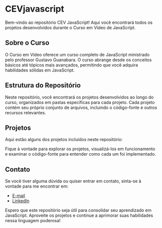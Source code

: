 # CEVjavascript

Bem-vindo ao repositório CEV JavaScript! Aqui você encontrará todos os projetos desenvolvidos durante o Curso em Vídeo de JavaScript.

## Sobre o Curso

O Curso em Vídeo oferece um curso completo de JavaScript ministrado pelo professor Gustavo Guanabara. O curso abrange desde os conceitos básicos até tópicos mais avançados, permitindo que você adquira habilidades sólidas em JavaScript.

## Estrutura do Repositório

Neste repositório, você encontrará os projetos desenvolvidos ao longo do curso, organizados em pastas específicas para cada projeto. Cada projeto contém seu próprio conjunto de arquivos, incluindo o código-fonte e outros recursos relevantes.

## Projetos

Aqui estão alguns dos projetos incluídos neste repositório:


Fique à vontade para explorar os projetos, visualizá-los em funcionamento e examinar o código-fonte para entender como cada um foi implementado.

## Contato

Se você tiver alguma dúvida ou quiser entrar em contato, sinta-se à vontade para me encontrar em:

- [E-mail](diogoodev@gmail.com)
- [LinkedIn](https://www.linkedin.com/in/diogomouraa)

Espero que este repositório seja útil para consolidar seu aprendizado em JavaScript. Aproveite os projetos e continue a aprimorar suas habilidades nessa linguagem poderosa!
